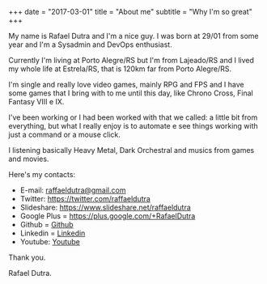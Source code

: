 +++
date = "2017-03-01"
title = "About me"
subtitle = "Why I'm so great"
+++

My name is Rafael Dutra and I'm a nice guy. I was born at 29/01 from some year and I'm a Sysadmin and DevOps enthusiast.

Currently I'm living at Porto Alegre/RS but I'm from Lajeado/RS and I lived my whole life at Estrela/RS, that is 120km far from Porto Alegre/RS.

I'm single and really love video games, mainly RPG and FPS and I have some games that I bring with to me until this day, like Chrono Cross, Final Fantasy VIII e IX.

I've been working or I had been worked with that we called: a little bit from everything, but what I really enjoy is to automate e see things working with just a command or a mouse click.

I listening basically Heavy Metal, Dark Orchestral and musics from games and movies.

Here's my contacts:

- E-mail: <a href="mailto:raffaeldutra@gmail.com?Subject=Contato via site">raffaeldutra@gmail.com</a>  
- Twitter: <a href="https://twitter.com/raffaeldutra">https://twitter.com/raffaeldutra</a>  
- Slideshare: <a href="https://www.slideshare.net/raffaeldutra">https://www.slideshare.net/raffaeldutra</a>  
- Google Plus = <a href="https://plus.google.com/+RafaelDutra">https://plus.google.com/+RafaelDutra</a>  
- Github = <a href="https://github.com/raffaeldutra">Github</a>
- Linkedin = <a href="https://linkedin.com/in/rafaeldutra">Linkedin</a>
- Youtube: <a href="https://youtube.com/raffaeldutra/watch?v=jXqfY0Nn53Q&list=PLZJThJjvPpHlgV4AjZDstipTZhEuV_OIz">Youtube</a>

Thank you.

Rafael Dutra.
